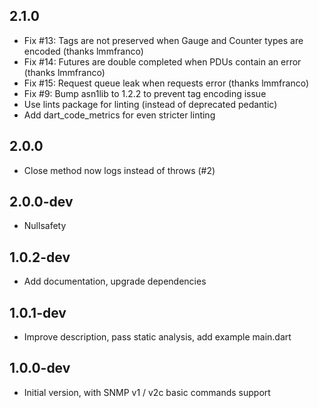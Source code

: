 ## 2.1.0

- Fix #13: Tags are not preserved when Gauge and Counter types are encoded (thanks lmmfranco)
- Fix #14: Futures are double completed when PDUs contain an error (thanks lmmfranco)
- Fix #15: Request queue leak when requests error (thanks lmmfranco)
- Fix #9: Bump asn1lib to 1.2.2 to prevent tag encoding issue
- Use lints package for linting (instead of deprecated pedantic)
- Add dart_code_metrics for even stricter linting

## 2.0.0

- Close method now logs instead of throws (#2)

## 2.0.0-dev

- Nullsafety

## 1.0.2-dev

- Add documentation, upgrade dependencies

## 1.0.1-dev

- Improve description, pass static analysis, add example main.dart

## 1.0.0-dev

- Initial version, with SNMP v1 / v2c basic commands support

